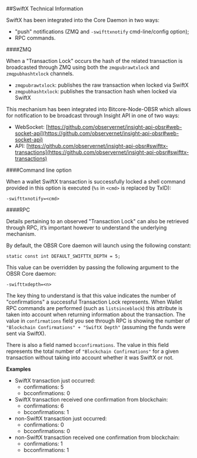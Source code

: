 ##SwiftX Technical Information

SwiftX has been integrated into the Core Daemon in two ways:
* "push" notifications (ZMQ and `-swifttxnotify` cmd-line/config option);
* RPC commands.

####ZMQ

When a "Transaction Lock" occurs the hash of the related transaction is broadcasted through ZMQ using both the `zmqpubrawtxlock` and `zmqpubhashtxlock` channels.

* `zmqpubrawtxlock`: publishes the raw transaction when locked via SwiftX
* `zmqpubhashtxlock`: publishes the transaction hash when locked via SwiftX

This mechanism has been integrated into Bitcore-Node-OBSR which allows for notification to be broadcast through Insight API in one of two ways:
* WebSocket: [https://github.com/observernet/insight-api-obsr#web-socket-api](https://github.com/observernet/insight-api-obsr#web-socket-api) 
* API: [https://github.com/observernet/insight-api-obsr#swifttx-transactions](https://github.com/observernet/insight-api-obsr#swifttx-transactions) 

####Command line option

When a wallet SwiftX transaction is successfully locked a shell command provided in this option is executed (`%s` in `<cmd>` is replaced by TxID):

```
-swifttxnotify=<cmd>
```

####RPC

Details pertaining to an observed "Transaction Lock" can also be retrieved through RPC, it’s important however to understand the underlying mechanism.

By default, the OBSR Core daemon will launch using the following constant:

```
static const int DEFAULT_SWIFTTX_DEPTH = 5;
```

This value can be overridden by passing the following argument to the OBSR Core daemon:

```
-swifttxdepth=<n>
```

The key thing to understand is that this value indicates the number of "confirmations" a successful Transaction Lock represents. When Wallet RPC commands are performed (such as `listsinceblock`) this attribute is taken into account when returning information about the transaction. The value in `confirmations` field you see through RPC is showing the number of `"Blockchain Confirmations" + "SwiftX Depth"` (assuming the funds were sent via SwiftX).

There is also a field named `bcconfirmations`. The value in this field represents the total number of `"Blockchain Confirmations"` for a given transaction without taking into account whether it was SwiftX or not.

**Examples**
* SwiftX transaction just occurred:
    * confirmations: 5
    * bcconfirmations: 0
* SwiftX transaction received one confirmation from blockchain:
    * confirmations: 6
    * bcconfirmations: 1
* non-SwiftX transaction just occurred:
    * confirmations: 0
    * bcconfirmations: 0
* non-SwiftX transaction received one confirmation from blockchain:
    * confirmations: 1
    * bcconfirmations: 1
